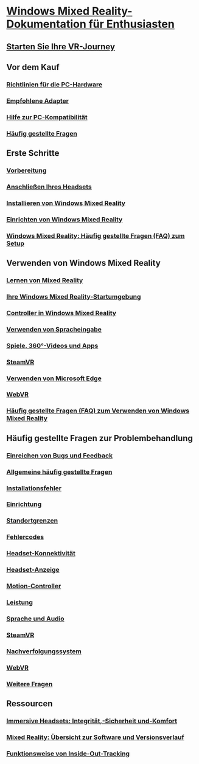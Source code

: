 # [Windows Mixed Reality-Dokumentation für Enthusiasten](index.yml)
## [Starten Sie Ihre VR-Journey](vr-journey.md)

## Vor dem Kauf
<!-- ### [What is Windows Mixed Reality?](windows-mixed-reality.md) -->
### [Richtlinien für die PC-Hardware](windows-mixed-reality-minimum-pc-hardware-compatibility-guidelines.md)
### [Empfohlene Adapter](recommended-adapters-for-windows-mixed-reality-capable-pcs.md)
### [Hilfe zur PC-Kompatibilität](get-help-with-pc-compatibility.md)
### [Häufig gestellte Fragen](before-you-buy-faqs.md)

## Erste Schritte
### [Vorbereitung](before-you-start.md)
### [Anschließen Ihres Headsets](plug-in-your-headset.md)
### [Installieren von Windows Mixed Reality](install-windows-mixed-reality.md)
### [Einrichten von Windows Mixed Reality](set-up-windows-mixed-reality.md)
### [Windows Mixed Reality: Häufig gestellte Fragen (FAQ) zum Setup](wmr-setup-faq.md)

## Verwenden von Windows Mixed Reality
### [Lernen von Mixed Reality](learn-mixed-reality.md)
### [Ihre Windows Mixed Reality-Startumgebung](your-mixed-reality-home.md)
### [Controller in Windows Mixed Reality](controllers-in-wmr.md)
### [Verwenden von Spracheingabe](using-speech-in-wmr.md)
### [Spiele, 360°-Videos und Apps](using-games-and-apps-in-windows-mixed-reality.md)
### [SteamVR](using-steamvr-with-windows-mixed-reality.md)
### [Verwenden von Microsoft Edge](using-microsoft-edge.md)  
### [WebVR](webvr.md)
### [Häufig gestellte Fragen (FAQ) zum Verwenden von Windows Mixed Reality](using-wmr-faq.md)

## Häufig gestellte Fragen zur Problembehandlung
### [Einreichen von Bugs und Feedback](filing-feedback.md)
### [Allgemeine häufig gestellte Fragen](troubleshooting-windows-mixed-reality.md)
### [Installationsfehler](installation_errors.md)
### [Einrichtung](set-up-questions.md)
### [Standortgrenzen](boundary-questions.md)
### [Fehlercodes](error-codes.md)
### [Headset-Konnektivität](headset-connectivity.md)
### [Headset-Anzeige](headset-display.md)
### [Motion-Controller](motion-controller-problems.md)
### [Leistung](performance-questions.md)
### [Sprache und Audio](speech-and-audio.md)
### [SteamVR](steamvr-questions.md)
### [Nachverfolgungssystem](tracking.md)
### [WebVR](webvr-questions.md)
### [Weitere Fragen](other-questions.md)

## Ressourcen
### [Immersive Headsets: Integrität,-Sicherheit und-Komfort](wmr-health-safety-comfort.md)
### [Mixed Reality: Übersicht zur Software und Versionsverlauf](mixed-reality-software.md)
### [Funktionsweise von Inside-Out-Tracking](tracking-system.md)
